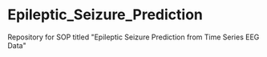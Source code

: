 # Epileptic_Seizure_Prediction
Repository for SOP titled "Epileptic Seizure Prediction from Time Series EEG Data"
